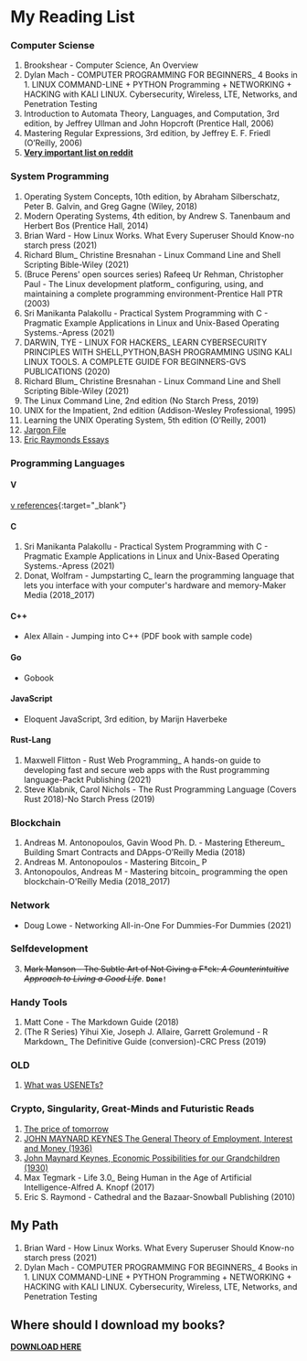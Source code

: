 # My Reading List

### Computer Sciense
1. Brookshear - Computer Science, An Overview
2. Dylan Mach - COMPUTER PROGRAMMING FOR BEGINNERS_ 4 Books in 1. LINUX COMMAND-LINE + PYTHON Programming + NETWORKING + HACKING with KALI LINUX. Cybersecurity, Wireless, LTE, Networks, and Penetration Testing
3. Introduction to Automata Theory, Languages, and Computation, 3rd edition, by Jeffrey Ullman and John Hopcroft (Prentice Hall, 2006)
4. Mastering Regular Expressions, 3rd edition, by Jeffrey E. F. Friedl (O’Reilly, 2006)
5. **[Very important list on reddit](https://www.reddit.com/r/learnprogramming/comments/8ukniw/books_that_changed_the_way_you_understand/)**

### System Programming
1. Operating System Concepts, 10th edition, by Abraham Silberschatz, Peter B. Galvin, and Greg Gagne (Wiley, 2018)
2. Modern Operating Systems, 4th edition, by Andrew S. Tanenbaum and Herbert Bos (Prentice Hall, 2014)
3. Brian Ward - How Linux Works. What Every Superuser Should Know-no starch press (2021)
4. Richard Blum_ Christine Bresnahan - Linux Command Line and Shell Scripting Bible-Wiley (2021)
5. (Bruce Perens' open sources series) Rafeeq Ur Rehman, Christopher Paul - The Linux development platform_ configuring, using, and maintaining a complete programming environment-Prentice Hall PTR (2003)
6. Sri Manikanta Palakollu - Practical System Programming with C - Pragmatic Example Applications in Linux and Unix-Based Operating Systems.-Apress (2021)
7. DARWIN, TYE - LINUX FOR HACKERS_ LEARN CYBERSECURITY PRINCIPLES WITH SHELL,PYTHON,BASH PROGRAMMING USING KALI LINUX TOOLS. A COMPLETE GUIDE FOR BEGINNERS-GVS PUBLICATIONS (2020)
8. Richard Blum_ Christine Bresnahan - Linux Command Line and Shell Scripting Bible-Wiley (2021)
9. The Linux Command Line, 2nd edition (No Starch Press, 2019)
10. UNIX for the Impatient, 2nd edition (Addison-Wesley Professional, 1995)
11. Learning the UNIX Operating System, 5th edition (O’Reilly, 2001)
12. [Jargon File](http://www.catb.org/jargon/html/)
13. [Eric Raymonds Essays](http://www.catb.org/~esr/)

### Programming Languages

#### V
[v references](https://vlang.io/){:target="_blank"}

#### C
1. Sri Manikanta Palakollu - Practical System Programming with C - Pragmatic Example Applications in Linux and Unix-Based Operating Systems.-Apress (2021)
2. Donat, Wolfram - Jumpstarting C_ learn the programming language that lets you interface with your computer's hardware and memory-Maker Media (2018_2017)



#### C++
* Alex Allain - Jumping into C++ (PDF book with sample code)


#### Go
* Gobook


#### JavaScript
* Eloquent JavaScript, 3rd edition, by Marijn Haverbeke


#### Rust-Lang
1. Maxwell Flitton - Rust Web Programming_ A hands-on guide to developing fast and secure web apps with the Rust programming language-Packt Publishing (2021)
2. Steve Klabnik, Carol Nichols - The Rust Programming Language (Covers Rust 2018)-No Starch Press (2019)

### Blockchain
1. Andreas M. Antonopoulos, Gavin Wood Ph. D. - Mastering Ethereum_ Building Smart Contracts and DApps-O’Reilly Media (2018)
2. Andreas M. Antonopoulos - Mastering Bitcoin_ P
3. Antonopoulos, Andreas M - Mastering bitcoin_ programming the open blockchain-O'Reilly Media (2018_2017)

### Network
* Doug Lowe - Networking All-in-One For Dummies-For Dummies (2021)

### Selfdevelopment 
3. ~~Mark Manson - The Subtle Art of Not Giving a F*ck: _A Counterintuitive Approach to Living a Good Life_~~. **`Done!`**

### Handy Tools
1. Matt Cone - The Markdown Guide (2018)
2. (The R Series) Yihui Xie, Joseph J. Allaire, Garrett Grolemund - R Markdown_ The Definitive Guide (conversion)-CRC Press (2019)

### OLD
1. [What was USENETs?](https://en.wikipedia.org/wiki/Usenet)

### Crypto, Singularity, Great-Minds and Futuristic Reads
1. [The price of tomorrow](http://libgen.li/ads.php?md5=b63d832ee81b9c6cd4ea45c349a7f80b)
2. [JOHN MAYNARD KEYNES The General Theory of Employment, Interest and Money (1936)](http://library.lol/main/E2E02E246619315379833391477CED10)
3. [John Maynard Keynes, Economic Possibilities for our Grandchildren (1930)](http://www.econ.yale.edu/smith/econ116a/keynes1.pdf)
4. Max Tegmark - Life 3.0_ Being Human in the Age of Artificial Intelligence-Alfred A. Knopf (2017)
5. Eric S. Raymond - Cathedral and the Bazaar-Snowball Publishing (2010)


## My Path
1. Brian Ward - How Linux Works. What Every Superuser Should Know-no starch press (2021)
2. Dylan Mach - COMPUTER PROGRAMMING FOR BEGINNERS_ 4 Books in 1. LINUX COMMAND-LINE + PYTHON Programming + NETWORKING + HACKING with KALI LINUX. Cybersecurity, Wireless, LTE, Networks, and Penetration Testing

## Where should I download my books?
**[DOWNLOAD HERE](https://calibrecompanion.co/best-torrent-sites-for-books/)**


